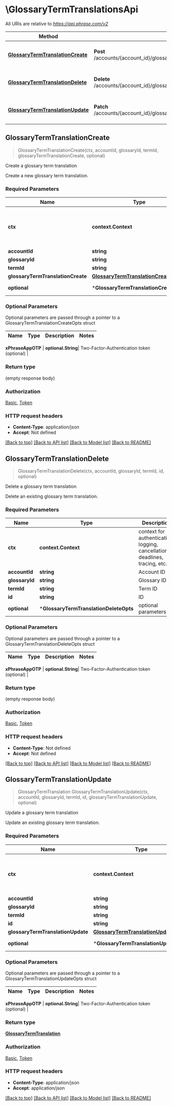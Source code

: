 # \GlossaryTermTranslationsApi

All URIs are relative to *https://api.phrase.com/v2*

Method | HTTP request | Description
------------- | ------------- | -------------
[**GlossaryTermTranslationCreate**](GlossaryTermTranslationsApi.md#GlossaryTermTranslationCreate) | **Post** /accounts/{account_id}/glossaries/{glossary_id}/terms/{term_id}/translations | Create a glossary term translation
[**GlossaryTermTranslationDelete**](GlossaryTermTranslationsApi.md#GlossaryTermTranslationDelete) | **Delete** /accounts/{account_id}/glossaries/{glossary_id}/terms/{term_id}/translations/{id} | Delete a glossary term translation
[**GlossaryTermTranslationUpdate**](GlossaryTermTranslationsApi.md#GlossaryTermTranslationUpdate) | **Patch** /accounts/{account_id}/glossaries/{glossary_id}/terms/{term_id}/translations/{id} | Update a glossary term translation



## GlossaryTermTranslationCreate

> GlossaryTermTranslationCreate(ctx, accountId, glossaryId, termId, glossaryTermTranslationCreate, optional)

Create a glossary term translation

Create a new glossary term translation.

### Required Parameters


Name | Type | Description  | Notes
------------- | ------------- | ------------- | -------------
**ctx** | **context.Context** | context for authentication, logging, cancellation, deadlines, tracing, etc.
**accountId** | **string**| Account ID | 
**glossaryId** | **string**| Glossary ID | 
**termId** | **string**| Term ID | 
**glossaryTermTranslationCreate** | [**GlossaryTermTranslationCreate**](GlossaryTermTranslationCreate.md)|  | 
 **optional** | ***GlossaryTermTranslationCreateOpts** | optional parameters | nil if no parameters

### Optional Parameters

Optional parameters are passed through a pointer to a GlossaryTermTranslationCreateOpts struct


Name | Type | Description  | Notes
------------- | ------------- | ------------- | -------------




 **xPhraseAppOTP** | **optional.String**| Two-Factor-Authentication token (optional) | 

### Return type

 (empty response body)

### Authorization

[Basic](../README.md#Basic), [Token](../README.md#Token)

### HTTP request headers

- **Content-Type**: application/json
- **Accept**: Not defined

[[Back to top]](#) [[Back to API list]](../README.md#documentation-for-api-endpoints)
[[Back to Model list]](../README.md#documentation-for-models)
[[Back to README]](../README.md)


## GlossaryTermTranslationDelete

> GlossaryTermTranslationDelete(ctx, accountId, glossaryId, termId, id, optional)

Delete a glossary term translation

Delete an existing glossary term translation.

### Required Parameters


Name | Type | Description  | Notes
------------- | ------------- | ------------- | -------------
**ctx** | **context.Context** | context for authentication, logging, cancellation, deadlines, tracing, etc.
**accountId** | **string**| Account ID | 
**glossaryId** | **string**| Glossary ID | 
**termId** | **string**| Term ID | 
**id** | **string**| ID | 
 **optional** | ***GlossaryTermTranslationDeleteOpts** | optional parameters | nil if no parameters

### Optional Parameters

Optional parameters are passed through a pointer to a GlossaryTermTranslationDeleteOpts struct


Name | Type | Description  | Notes
------------- | ------------- | ------------- | -------------




 **xPhraseAppOTP** | **optional.String**| Two-Factor-Authentication token (optional) | 

### Return type

 (empty response body)

### Authorization

[Basic](../README.md#Basic), [Token](../README.md#Token)

### HTTP request headers

- **Content-Type**: Not defined
- **Accept**: Not defined

[[Back to top]](#) [[Back to API list]](../README.md#documentation-for-api-endpoints)
[[Back to Model list]](../README.md#documentation-for-models)
[[Back to README]](../README.md)


## GlossaryTermTranslationUpdate

> GlossaryTermTranslation GlossaryTermTranslationUpdate(ctx, accountId, glossaryId, termId, id, glossaryTermTranslationUpdate, optional)

Update a glossary term translation

Update an existing glossary term translation.

### Required Parameters


Name | Type | Description  | Notes
------------- | ------------- | ------------- | -------------
**ctx** | **context.Context** | context for authentication, logging, cancellation, deadlines, tracing, etc.
**accountId** | **string**| Account ID | 
**glossaryId** | **string**| Glossary ID | 
**termId** | **string**| Term ID | 
**id** | **string**| ID | 
**glossaryTermTranslationUpdate** | [**GlossaryTermTranslationUpdate**](GlossaryTermTranslationUpdate.md)|  | 
 **optional** | ***GlossaryTermTranslationUpdateOpts** | optional parameters | nil if no parameters

### Optional Parameters

Optional parameters are passed through a pointer to a GlossaryTermTranslationUpdateOpts struct


Name | Type | Description  | Notes
------------- | ------------- | ------------- | -------------





 **xPhraseAppOTP** | **optional.String**| Two-Factor-Authentication token (optional) | 

### Return type

[**GlossaryTermTranslation**](glossary_term_translation.md)

### Authorization

[Basic](../README.md#Basic), [Token](../README.md#Token)

### HTTP request headers

- **Content-Type**: application/json
- **Accept**: application/json

[[Back to top]](#) [[Back to API list]](../README.md#documentation-for-api-endpoints)
[[Back to Model list]](../README.md#documentation-for-models)
[[Back to README]](../README.md)

